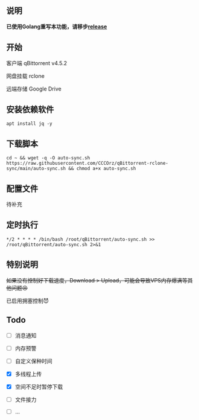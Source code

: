 ## 说明
**已使用Golang重写本功能，请移步[release](https://github.com/CCCOrz/qBittorrent-rclone-sync/tree/release/go)** 

## 开始
客户端 qBittorrent v4.5.2


网盘挂载 rclone


远端存储 Google Drive


## 安装依赖软件
```
apt install jq -y
```

## 下载脚本
```
cd ~ && wget -q -O auto-sync.sh https://raw.githubusercontent.com/CCCOrz/qBittorrent-rclone-sync/main/auto-sync.sh && chmod a+x auto-sync.sh
```
## 配置文件
待补充

## 定时执行
```
*/2 * * * * /bin/bash /root/qBittorrent/auto-sync.sh >> /root/qBittorrent/auto-sync.sh 2>&1
```

## 特别说明
~~如果没有控制好下载速度，Download > Upload，可能会导致VPS内存爆满等其他问题😣~~

已启用拥塞控制😈

## Todo
- [ ] 消息通知
- [ ] 内存预警
- [ ] 自定义保种时间
- [x] 多线程上传
- [x] 空间不足时暂停下载
- [ ] 文件接力
- [ ] ...

